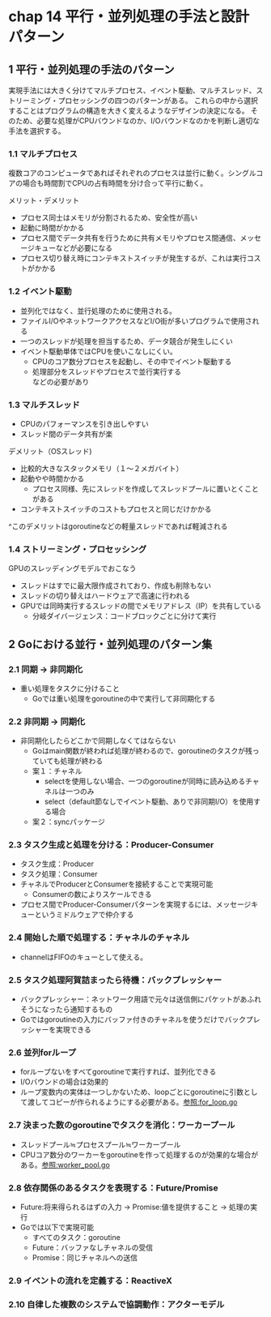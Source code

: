 # chap 14 平行・並列処理の手法と設計パターン

## 1 平行・並列処理の手法のパターン
実現手法には大きく分けてマルチプロセス、イベント駆動、マルチスレッド、ストリーミング・プロセッシングの四つのパターンがある。
これらの中から選択することはプログラムの構造を大きく変えるようなデザインの決定になる。
そのため、必要な処理がCPUバウンドなのか、I/Oバウンドなのかを判断し適切な手法を選択する。

### 1.1 マルチプロセス
複数コアのコンピュータであればそれぞれのプロセスは並行に動く。シングルコアの場合も時間割でCPUの占有時間を分け合って平行に動く。

メリット・デメリット
- プロセス同士はメモリが分割されるため、安全性が高い
- 起動に時間がかかる
- プロセス間でデータ共有を行うために共有メモリやプロセス間通信、メッセージキューなどが必要になる
- プロセス切り替え時にコンテキストスイッチが発生するが、これは実行コストがかかる

### 1.2 イベント駆動
- 並列化ではなく、並行処理のために使用される。
- ファイルI/OやネットワークアクセスなどI/O街が多いプログラムで使用される
- 一つのスレッドが処理を担当するため、データ競合が発生しにくい
- イベント駆動単体ではCPUを使いこなしにくい。
    - CPUのコア数分プロセスを起動し、その中でイベント駆動する
    - 処理部分をスレッドやプロセスで並行実行する\
    などの必要があり
      
### 1.3 マルチスレッド
- CPUのパフォーマンスを引き出しやすい
- スレッド間のデータ共有が楽

デメリット（OSスレッド)
- 比較的大きなスタックメモリ（１～２メガバイト）
- 起動やや時間かかる
    - プロセス同様、先にスレッドを作成してスレッドプールに置いとくことがある
- コンテキストスイッチのコストもプロセスと同じだけかかる

^このデメリットはgoroutineなどの軽量スレッドであれば軽減される

### 1.4 ストリーミング・プロセッシング
GPUのスレッディングモデルでおこなう
- スレッドはすでに最大限作成されており、作成も削除もない
- スレッドの切り替えはハードウェアで高速に行われる
- GPUでは同時実行するスレッドの間でメモリアドレス（IP）を共有している
    - 分岐ダイバージェンス：コードブロックごとに分けて実行
    

## 2 Goにおける並行・並列処理のパターン集

### 2.1 同期 -> 非同期化
- 重い処理をタスクに分けること
    - Goでは重い処理をgoroutineの中で実行して非同期化する

### 2.2 非同期 -> 同期化
- 非同期化したらどこかで同期しなくてはならない
    - Goはmain関数が終われば処理が終わるので、goroutineのタスクが残っていても処理が終わる
    - 案１：チャネル
        - selectを使用しない場合、一つのgoroutineが同時に読み込めるチャネルは一つのみ
        - select（default節なしでイベント駆動、ありで非同期I/O）を使用する場合
    - 案２：syncパッケージ
    
### 2.3 タスク生成と処理を分ける：Producer-Consumer
- タスク生成：Producer
- タスク処理：Consumer
- チャネルでProducerとConsumerを接続することで実現可能
    - Consumerの数によりスケールできる
- プロセス間でProducer-Consumerパターンを実現するには、メッセージキューというミドルウェアで仲介する

### 2.4 開始した順で処理する：チャネルのチャネル
- channelはFIFOのキューとして使える。


### 2.5 タスク処理阿賀詰まったら待機：バックプレッシャー
- バックプレッシャー：ネットワーク用語で元々は送信側にパケットがあふれそうになったら通知するもの
- Goではgoroutineの入力にバッファ付きのチャネルを使うだけでバックプレッシャーを実現できる

### 2.6 並列forループ
- forループないをすべてgoroutineで実行すれば、並列化できる
- I/Oバウンドの場合は効果的
- ループ変数内の実体は一つしかないため、loopごとにgoroutineに引数として渡してコピーが作られるようにする必要がある。[参照:for_loop.go](./for_loop.go)

### 2.7 決まった数のgoroutineでタスクを消化：ワーカープール
- スレッドプール≒プロセスプール≒ワーカープール
- CPUコア数分のワーカーをgoroutineを作って処理するのが効果的な場合がある。[参照:worker_pool.go](./worker_pool.go)

### 2.8 依存関係のあるタスクを表現する：Future/Promise
- Future:将来得られるはずの入力 -> Promise:値を提供すること -> 処理の実行
- Goでは以下で実現可能
  - すべてのタスク：goroutine
  - Future：バッファなしチャネルの受信
  - Promise：同じチャネルへの送信
  

### 2.9 イベントの流れを定義する：ReactiveX

### 2.10 自律した複数のシステムで協調動作：アクターモデル



